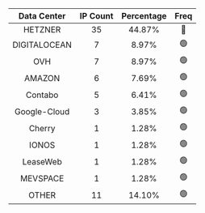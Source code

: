 | Data Center | IP Count | Percentage | Freq |
|:------------:|:--------:|:-----------:|:-----:|
| HETZNER | 35 | 44.87% | 🔴 |
| DIGITALOCEAN | 7 | 8.97% | 🟢 |
| OVH | 7 | 8.97% | 🟢 |
| AMAZON | 6 | 7.69% | 🟢 |
| Contabo | 5 | 6.41% | 🟢 |
| Google-Cloud | 3 | 3.85% | 🟢 |
| Cherry | 1 | 1.28% | 🟢 |
| IONOS | 1 | 1.28% | 🟢 |
| LeaseWeb | 1 | 1.28% | 🟢 |
| MEVSPACE | 1 | 1.28% | 🟢 |
| OTHER | 11 | 14.10% | 🟢 |